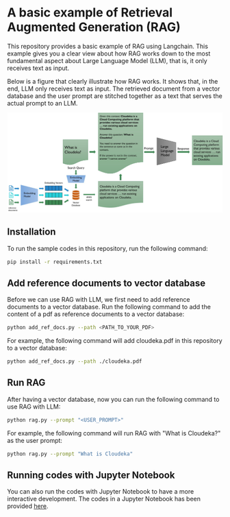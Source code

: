 # A basic example of Retrieval Augmented Generation (RAG)

This repository provides a basic example of RAG using Langchain. This example gives you a clear view about how RAG works down to the most fundamental aspect about Large Language Model (LLM), that is, it only receives text as input.

Below is a figure that clearly illustrate how RAG works. It shows that, in the end, LLM only receives text as input. The retrieved document from a vector database and the user prompt are stitched together as a text that serves the actual prompt to an LLM.

![alt text](rag.jpg "RAG illustration")

## Installation

To run the sample codes in this repository, run the following command:

```bash
pip install -r requirements.txt
```

## Add reference documents to vector database

Before we can use RAG with LLM, we first need to add reference documents to a vector database. Run the following command to add the content of a pdf as reference documents to a vector database:

```bash
python add_ref_docs.py --path <PATH_TO_YOUR_PDF>
```

For example, the following command will add cloudeka.pdf in this repository to a vector database:

```bash
python add_ref_docs.py --path ./cloudeka.pdf
```

## Run RAG
After having a vector database, now you can run the following command to use RAG with LLM:

```bash
python rag.py --prompt "<USER_PROMPT>"
```

For example, the following command will run RAG with "What is Cloudeka?" as the user prompt:

```bash
python rag.py --prompt "What is Cloudeka"
```

## Running codes with Jupyter Notebook

You can also run the codes with Jupyter Notebook to have a more interactive development. The codes in a Jupyter Notebook has been provided [here](RAG-example.ipynb).